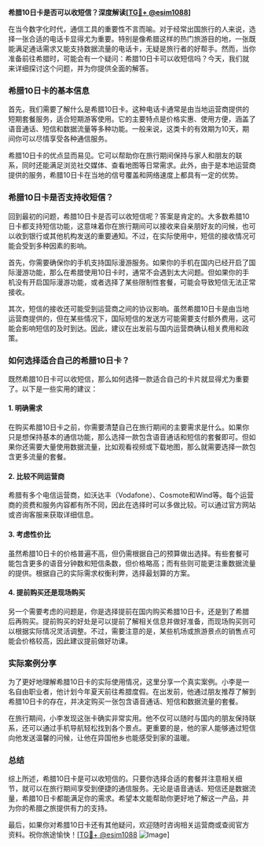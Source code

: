 **希腊10日卡是否可以收短信？深度解读[[TG💪+ @esim1088](https://t.me/s/esim1088)]**

在当今数字化时代，通信工具的重要性不言而喻。对于经常出国旅行的人来说，选择一张合适的电话卡显得尤为重要。特别是像希腊这样的热门旅游目的地，一张既能满足通话需求又能支持数据流量的电话卡，无疑是旅行者的好帮手。然而，当你准备前往希腊时，可能会有一个疑问：希腊10日卡可以收短信吗？今天，我们就来详细探讨这个问题，并为你提供全面的解答。

### 希腊10日卡的基本信息

首先，我们需要了解什么是希腊10日卡。这种电话卡通常是由当地运营商提供的短期套餐服务，适合短期游客使用。它的主要特点是价格实惠、使用方便，涵盖了语音通话、短信和数据流量等多种功能。一般来说，这类卡的有效期为10天，期间你可以尽情享受各种通信服务。

希腊10日卡的优点显而易见。它可以帮助你在旅行期间保持与家人和朋友的联系，同时还能满足浏览社交媒体、查看地图等日常需求。此外，由于是本地运营商提供的服务，希腊10日卡在当地的信号覆盖和网络速度上都具有一定的优势。

### 希腊10日卡是否支持收短信？

回到最初的问题，希腊10日卡是否可以收短信呢？答案是肯定的。大多数希腊10日卡都支持短信功能，这意味着你在旅行期间可以接收来自亲朋好友的问候，也可以收到银行或其他机构发送的重要通知。不过，在实际使用中，短信的接收情况可能会受到多种因素的影响。

首先，你需要确保你的手机支持国际漫游服务。如果你的手机在国内已经开启了国际漫游功能，那么在希腊使用10日卡时，通常不会遇到太大问题。但如果你的手机没有开启国际漫游功能，或者选择了某些限制性套餐，可能会导致短信无法正常接收。

其次，短信的接收还可能受到运营商之间的协议影响。虽然希腊10日卡是由当地运营商提供的，但在某些情况下，国际短信的发送方可能需要支付额外费用，这可能会影响短信的及时到达。因此，建议在出发前与国内运营商确认相关费用和政策。

### 如何选择适合自己的希腊10日卡？

既然希腊10日卡可以收短信，那么如何选择一款适合自己的卡片就显得尤为重要了。以下是一些实用的建议：

#### 1. **明确需求**
   在购买希腊10日卡之前，你需要清楚自己在旅行期间的主要需求是什么。如果你只是想保持基本的通信功能，那么选择一款包含语音通话和短信的套餐即可。但如果你还需要大量使用数据流量，比如观看视频或下载地图，那么就需要选择一款包含更多流量的套餐。

#### 2. **比较不同运营商**
   希腊有多个电信运营商，如沃达丰（Vodafone）、Cosmote和Wind等。每个运营商的资费和服务内容都有所不同，因此在选择时可以多做比较。可以通过官方网站或咨询客服来获取详细信息。

#### 3. **考虑性价比**
   虽然希腊10日卡的价格普遍不高，但仍需根据自己的预算做出选择。有些套餐可能包含更多的语音分钟数和短信条数，但价格略高；而有些则可能更注重数据流量的提供。根据自己的实际需求权衡利弊，选择最划算的方案。

#### 4. **提前购买还是现场购买**
   另一个需要考虑的问题是，你是选择提前在国内购买希腊10日卡，还是到了希腊后再购买。提前购买的好处是可以提前了解相关信息并做好准备，而现场购买则可以根据实际情况灵活调整。不过，需要注意的是，某些机场或旅游景点的销售点可能会价格较高，因此建议提前做好功课。

### 实际案例分享

为了更好地理解希腊10日卡的实际使用情况，这里分享一个真实案例。小李是一名自由职业者，他计划今年夏天前往希腊度假。在出发前，他通过朋友推荐了解到希腊10日卡的存在，并决定购买一张包含语音通话、短信和数据流量的套餐。

在旅行期间，小李发现这张卡确实非常实用。他不仅可以随时与国内的朋友保持联系，还可以通过手机导航轻松找到各个景点。更重要的是，他的家人能够通过短信向他发送温馨的问候，让他在异国他乡也能感受到家的温暖。

### 总结

综上所述，希腊10日卡是可以收短信的。只要你选择合适的套餐并注意相关细节，就可以在旅行期间享受到便捷的通信服务。无论是语音通话、短信还是数据流量，希腊10日卡都能满足你的需求。希望本文能帮助你更好地了解这一产品，并为你的希腊之旅提供有力的支持。

最后，如果你对希腊10日卡还有其他疑问，欢迎随时咨询相关运营商或查阅官方资料。祝你旅途愉快！[[TG💪+ @esim1088](https://t.me/s/esim1088) ![Image](https://i.postimg.cc/4NQfJmqS/Snipaste-2025-05-13-00-14-12.png)]